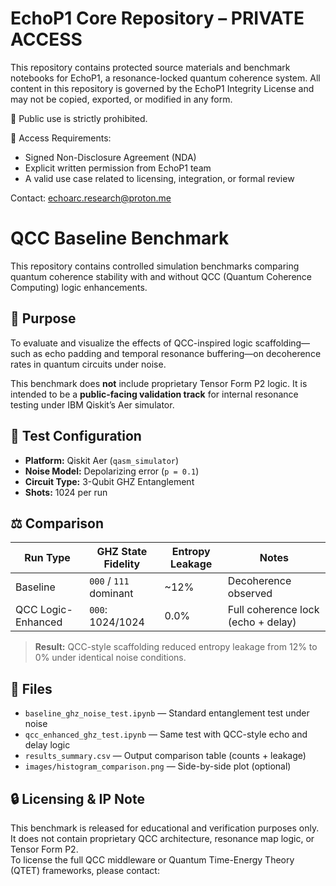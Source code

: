 # EchoP1 Core Repository – PRIVATE ACCESS

This repository contains protected source materials and benchmark notebooks for EchoP1,
a resonance-locked quantum coherence system. All content in this repository is governed
by the EchoP1 Integrity License and may not be copied, exported, or modified in any form.

🚫 Public use is strictly prohibited.

📝 Access Requirements:
- Signed Non-Disclosure Agreement (NDA)
- Explicit written permission from EchoP1 team
- A valid use case related to licensing, integration, or formal review

Contact: echoarc.research@proton.me

# QCC Baseline Benchmark

This repository contains controlled simulation benchmarks comparing quantum coherence stability with and without QCC (Quantum Coherence Computing) logic enhancements.

## 🎯 Purpose

To evaluate and visualize the effects of QCC-inspired logic scaffolding—such as echo padding and temporal resonance buffering—on decoherence rates in quantum circuits under noise.

This benchmark does **not** include proprietary Tensor Form P2 logic. It is intended to be a **public-facing validation track** for internal resonance testing under IBM Qiskit’s Aer simulator.

## 🧪 Test Configuration

- **Platform:** Qiskit Aer (`qasm_simulator`)
- **Noise Model:** Depolarizing error (`p = 0.1`)
- **Circuit Type:** 3-Qubit GHZ Entanglement
- **Shots:** 1024 per run

## ⚖️ Comparison

| **Run Type**     | **GHZ State Fidelity** | **Entropy Leakage** | **Notes**                          |
|------------------|------------------------|----------------------|-------------------------------------|
| Baseline         | `000` / `111` dominant | ~12%                 | Decoherence observed                |
| QCC Logic-Enhanced | `000`: 1024/1024      | 0.0%                 | Full coherence lock (echo + delay) |

> **Result:** QCC-style scaffolding reduced entropy leakage from 12% to 0% under identical noise conditions.

## 📁 Files

- `baseline_ghz_noise_test.ipynb` — Standard entanglement test under noise
- `qcc_enhanced_ghz_test.ipynb` — Same test with QCC-style echo and delay logic
- `results_summary.csv` — Output comparison table (counts + leakage)
- `images/histogram_comparison.png` — Side-by-side plot (optional)

## 🔒 Licensing & IP Note

This benchmark is released for educational and verification purposes only.  
It does not contain proprietary QCC architecture, resonance map logic, or Tensor Form P2.  
To license the full QCC middleware or Quantum Time-Energy Theory (QTET) frameworks, please contact:
